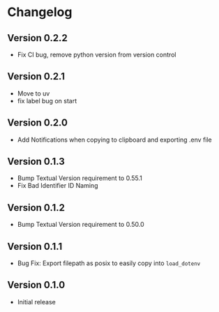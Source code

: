 # Changelog

## Version 0.2.2
- Fix CI bug, remove python version from version control

## Version 0.2.1
- Move to uv
- fix label bug on start

## Version 0.2.0
- Add Notifications when copying to clipboard and exporting .env file

## Version 0.1.3
- Bump Textual Version requirement to 0.55.1
- Fix Bad Identifier ID Naming

## Version 0.1.2
- Bump Textual Version requirement to 0.50.0

## Version 0.1.1
- Bug Fix: Export filepath as posix to easily copy into `load_dotenv`

## Version 0.1.0
- Initial release
